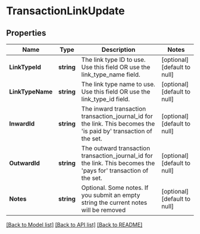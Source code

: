 # TransactionLinkUpdate

## Properties
Name | Type | Description | Notes
------------ | ------------- | ------------- | -------------
**LinkTypeId** | **string** | The link type ID to use. Use this field OR use the link_type_name field. | [optional] [default to null]
**LinkTypeName** | **string** | The link type name to use. Use this field OR use the link_type_id field. | [optional] [default to null]
**InwardId** | **string** | The inward transaction transaction_journal_id for the link. This becomes the &#x27;is paid by&#x27; transaction of the set. | [optional] [default to null]
**OutwardId** | **string** | The outward transaction transaction_journal_id for the link. This becomes the &#x27;pays for&#x27; transaction of the set. | [optional] [default to null]
**Notes** | **string** | Optional. Some notes. If you submit an empty string the current notes will be removed | [optional] [default to null]

[[Back to Model list]](../README.md#documentation-for-models) [[Back to API list]](../README.md#documentation-for-api-endpoints) [[Back to README]](../README.md)

